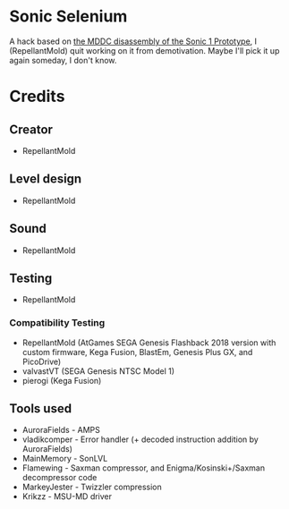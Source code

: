# Sonic Selenium
A hack based on [the MDDC disassembly of the Sonic 1 Prototype](https://github.com/Mega-Drive-Developers-Collective/Sonic-1-Prototype), I (RepellantMold) quit working on it from demotivation.
Maybe I'll pick it up again someday, I don't know.
# Credits
## Creator
* RepellantMold
## Level design
* RepellantMold
## Sound
* RepellantMold
## Testing
* RepellantMold
### Compatibility Testing
* RepellantMold (AtGames SEGA Genesis Flashback 2018 version with custom firmware, Kega Fusion, BlastEm, Genesis Plus GX, and PicoDrive)
* valvastVT (SEGA Genesis NTSC Model 1)
* pierogi (Kega Fusion)
## Tools used
* AuroraFields - AMPS
* vladikcomper - Error handler (+ decoded instruction addition by AuroraFields)
* MainMemory - SonLVL
* Flamewing - Saxman compressor, and Enigma/Kosinski+/Saxman decompressor code
* MarkeyJester - Twizzler compression
* Krikzz - MSU-MD driver